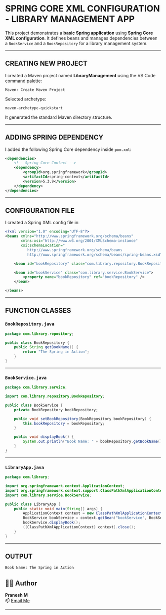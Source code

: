 # SPRING CORE XML CONFIGURATION - LIBRARY MANAGEMENT APP

This project demonstrates a **basic Spring application** using **Spring Core XML configuration**. 
It defines beans and manages dependencies between a `BookService` and a `BookRepository` for a library management system.

---

## CREATING NEW PROJECT

I created a Maven project named **LibraryManagement** using the VS Code command palette:

```
Maven: Create Maven Project
```

Selected archetype:

```
maven-archetype-quickstart
```

It generated the standard Maven directory structure.

---

## ADDING SPRING DEPENDENCY

I added the following Spring Core dependency inside `pom.xml`:

```xml
<dependencies>
    <!-- Spring Core Context -->
    <dependency>
        <groupId>org.springframework</groupId>
        <artifactId>spring-context</artifactId>
        <version>5.3.9</version>
    </dependency>
</dependencies>
```

---

## CONFIGURATION FILE

I created a Spring XML config file in:

```xml
<?xml version="1.0" encoding="UTF-8"?>
<beans xmlns="http://www.springframework.org/schema/beans"
       xmlns:xsi="http://www.w3.org/2001/XMLSchema-instance"
       xsi:schemaLocation="
          http://www.springframework.org/schema/beans
          http://www.springframework.org/schema/beans/spring-beans.xsd">

    <bean id="bookRepository" class="com.library.repository.BookRepository" />

    <bean id="bookService" class="com.library.service.BookService">
        <property name="bookRepository" ref="bookRepository" />
    </bean>

</beans>
```

---

## FUNCTION CLASSES

### `BookRepository.java`

```java
package com.library.repository;

public class BookRepository {
    public String getBookName() {
        return "The Spring in Action";
    }
}
```

---

### `BookService.java`

```java
package com.library.service;

import com.library.repository.BookRepository;

public class BookService {
    private BookRepository bookRepository;

    public void setBookRepository(BookRepository bookRepository) {
        this.bookRepository = bookRepository;
    }

    public void displayBook() {
        System.out.println("Book Name: " + bookRepository.getBookName());
    }
}
```

---

### `LibraryApp.java`

```java
package com.library;

import org.springframework.context.ApplicationContext;
import org.springframework.context.support.ClassPathXmlApplicationContext;
import com.library.service.BookService;

public class LibraryApp {
    public static void main(String[] args) {
        ApplicationContext context = new ClassPathXmlApplicationContext("applicationContext.xml");
        BookService bookService = context.getBean("bookService", BookService.class);
        bookService.displayBook();
        ((ClassPathXmlApplicationContext) context).close();
    }
}
```
---

## OUTPUT

```bash
Book Name: The Spring in Action
```

## 👨‍💻 Author

**Pranesh M**  
📫 [Email Me](mailto:m.pranesh15112004@gmail.com)


---